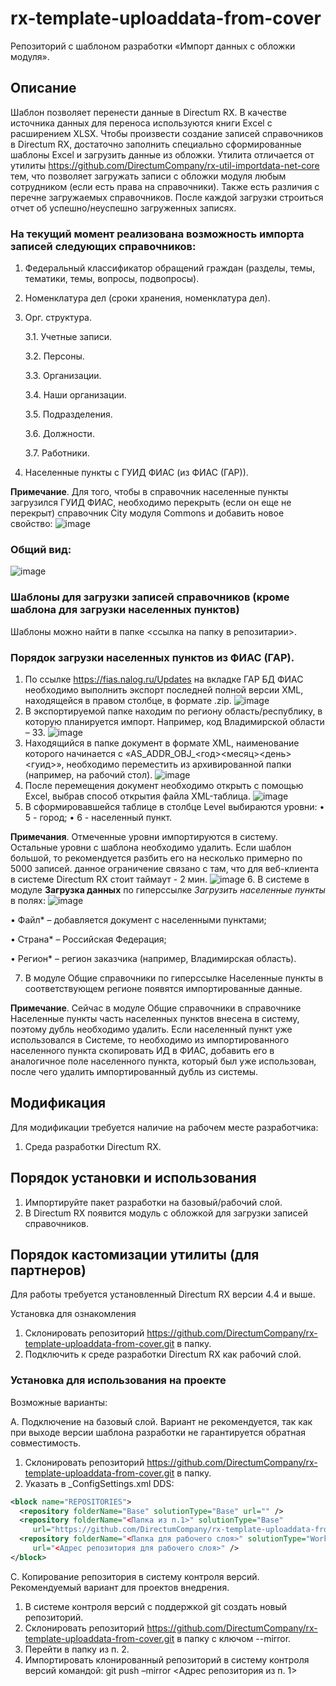 # rx-template-uploaddata-from-cover
Репозиторий с шаблоном разработки «Импорт данных с обложки модуля».

## Описание
Шаблон позволяет перенести данные в Directum RX. 
В качестве источника данных для переноса используются книги Excel с расширением XLSX.
Чтобы произвести создание записей справочников в Directum RX, достаточно заполнить специально сформированные шаблоны Excel и загрузить данные из обложки.
Утилита отличается от утилиты https://github.com/DirectumCompany/rx-util-importdata-net-core тем, что позволяет загружать записи с обложки модуля любым сотрудником (если есть права на справочники). Также есть различия с перечне загружаемых справочников. 
После каждой загрузки строиться отчет об успешно/неуспешно загруженных записях.

### На текущий момент реализована возможность импорта записей следующих справочников:
1. Федеральный классификатор обращений граждан (разделы, темы, тематики, темы, вопросы, подвопросы).
2. Номенклатура дел (сроки хранения, номенклатура дел).
3. Орг. структура.

   3.1. Учетные записи.
   
   3.2. Персоны.
   
   3.3. Организации.
   
   3.4. Наши организации.
   
   3.5. Подразделения.
   
   3.6. Должности.
   
   3.7. Работники.
   
5. Населенные пункты с ГУИД ФИАС (из ФИАС (ГАР)). 

<b>Примечание</b>. Для того, чтобы в справочник населенные пункты загрузился ГУИД ФИАС, необходимо перекрыть (если он еще не перекрыт) справочник City модуля Commons и добавить новое свойство:
![image](https://github.com/DirectumCompany/rx-template-uploaddata-from-cover/assets/87016932/cbeb9c73-3ee4-4ca2-940c-e4c9f8b6d8d8)

### Общий вид:
![image](https://github.com/DirectumCompany/rx-util-uploaddata-from-cover/assets/87016932/01146610-7894-4e88-9939-748e1688cc36)

### Шаблоны для загрузки записей справочников (кроме шаблона для загрузки населенных пунктов)
Шаблоны можно найти в папке <ссылка на папку в репозитарии>.

### Порядок загрузки населенных пунктов из ФИАС (ГАР).
1.	По ссылке https://fias.nalog.ru/Updates на вкладке ГАР БД ФИАС необходимо выполнить экспорт последней полной версии XML, находящейся в правом столбце, в формате .zip.
![image](https://github.com/DirectumCompany/rx-util-uploaddata-from-cover/assets/87016932/113a89d7-c0b5-4ef5-aceb-df86c2b237b4)
2. В экспортируемой папке находим по региону область/республику, в которую планируется импорт. Например, код Владимирской области – 33.
![image](https://github.com/DirectumCompany/rx-util-uploaddata-from-cover/assets/87016932/183e15f7-11bd-475c-8f2f-59e22341ee7c)
3.	Находящийся в папке документ в формате XML, наименование которого начинается с «AS_ADDR_OBJ_<год><месяц><день><гуид>», необходимо переместить из архивированной папки (например, на рабочий стол).
![image](https://github.com/DirectumCompany/rx-util-uploaddata-from-cover/assets/87016932/99d6aacb-2fb3-4b0c-9722-f5342cb226b5)
4. После перемещения документ необходимо открыть с помощью Excel, выбрав способ открытия файла XML-таблица.
![image](https://github.com/DirectumCompany/rx-util-uploaddata-from-cover/assets/87016932/37a2ca81-41ab-4d05-bca4-f4a99543223f)
5.	В сформировавшейся таблице в столбце Level выбираются уровни:
  • 5 - город;
  • 6 - населенный пункт.
  
<b>Примечания</b>. Отмеченные уровни импортируются в систему. Остальные уровни с шаблона необходимо удалить. Если шаблон большой, то рекомендуется разбить его на несколько примерно по 5000 записей. данное ограничение связано с там, что для веб-клиента в системе Directum RX стоит таймаут - 2 мин.
![image](https://github.com/DirectumCompany/rx-util-uploaddata-from-cover/assets/87016932/3d3a6ac1-474b-4527-8fa5-e643570d5f6c)
6.	В системе в модуле <b>Загрузка данных</b> по гиперссылке <i>Загрузить населенные пункты</i> в полях:
![image](https://github.com/DirectumCompany/rx-util-uploaddata-from-cover/assets/87016932/63296f5c-1439-4d59-a08b-115d2e2e15fd) 
  
  • Файл* – добавляется документ с населенными пунктами;
  
  • Страна* – Российская Федерация;
  
  • Регион* – регион заказчика (например, Владимирская область).
  
7.	В модуле Общие справочники по гиперссылке Населенные пункты в соответствующем регионе появятся импортированные данные.

<b>Примечание</b>. Сейчас в модуле Общие справочники в справочнике Населенные пункты часть населенных пунктов внесена в систему, поэтому дубль необходимо удалить. Если населенный пункт уже использовался в Системе, то необходимо из импортированного населенного пункта скопировать ИД в ФИАС, добавить его в аналогичное поле населенного пункта, который был уже использован, после чего удалить импортированный дубль из системы.

## Модификация

Для модификации требуется наличие на рабочем месте разработчика:
1. Среда разработки Directum RX.

## Порядок установки и использования

1. Импортируйте пакет разработки на базовый/рабочий слой.
2. В Directum RX появится модуль с обложкой для загрузки записей справочников.

## Порядок кастомизации утилиты (для партнеров)

Для работы требуется установленный Directum RX версии 4.4 и выше.

Установка для ознакомления
1. Склонировать репозиторий https://github.com/DirectumCompany/rx-template-uploaddata-from-cover.git в папку.
2. Подключить к среде разработки Directum RX как рабочий слой.

### Установка для использования на проекте

Возможные варианты:

A. Подключение на базовый слой.
Вариант не рекомендуется, так как при выходе версии шаблона разработки не гарантируется обратная совместимость.
1. Склонировать репозиторий https://github.com/DirectumCompany/rx-template-uploaddata-from-cover.git в папку.
2. Указать в _ConfigSettings.xml DDS:
```xml
<block name="REPOSITORIES">
  <repository folderName="Base" solutionType="Base" url="" /> 
  <repository folderName="<Папка из п.1>" solutionType="Base" 
     url="https://github.com/DirectumCompany/rx-template-uploaddata-from-cover.git" />
  <repository folderName="<Папка для рабочего слоя>" solutionType="Work" 
     url="<Адрес репозитория для рабочего слоя>" />
</block>
```

C. Копирование репозитория в систему контроля версий.
Рекомендуемый вариант для проектов внедрения.
1. В системе контроля версий с поддержкой git создать новый репозиторий.
2. Склонировать репозиторий https://github.com/DirectumCompany/rx-template-uploaddata-from-cover.git в папку с ключом --mirror.
3. Перейти в папку из п. 2.
4. Импортировать клонированный репозиторий в систему контроля версий командой:
git push –mirror <Адрес репозитория из п. 1>
